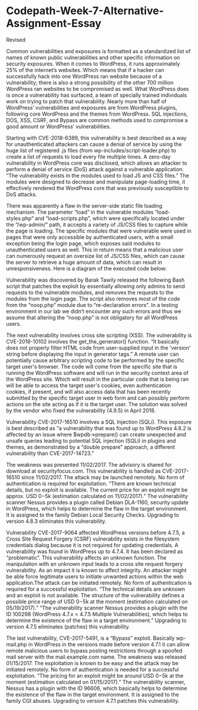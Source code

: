 # Codepath-Week-7-Alternative-Assignment-Essay
Revised 


Common vulnerabilities and exposures is formatted as a standardized list of names of known public vulnerabilities and other specific information on security exposures. When it comes to WordPress, it runs approximately 25% of the internet’s websites. Which means that if a hacker can successfully hack into one WordPress ran website because of a vulnerability; there is also a strong possibility of the other 700 million WordPress ran websites to be compromised as well. What WordPress does is once a vulnerability has surfaced, a team of specially trained individuals work on trying to patch that vulnerability. Nearly more than half of WordPress’ vulnerabilities and exposures are from WordPress plugins, following core WordPress and the themes from WordPress. SQL injections, DOS, XSS, CSRF, and Bypass are common methods used to compromise a good amount or WordPress’ vulnerabilities. 


Starting with CVE-2018-6389, this vulnerability is best described as a way for unauthenticated attackers can cause a denial of service by using the huge list of registered .js files (from wp-includes/script-loader.php) to create a list of requests to load every file multiple times. A zero-day vulnerability in WordPress core was disclosed, which allows an attacker to perform a denial of service (DoS) attack against a vulnerable application. “The vulnerability exists in the modules used to load JS and CSS files.” The modules were designed to decrease and manipulate page-loading time, it effectively rendered the WordPress core that was previously susceptible to DoS attacks.


There was apparently a flaw in the server-side static file loading mechanism. The parameter “load” in the vulnerable modules “load-styles.php” and “load-scripts.php”, which were specifically located under the “/wp-admin/” path, it accepts a variety of JS/CSS files to capture while the page is loading. The specific modules that were vulnerable were used in pages that were only accessible by authenticated users, with a small exception being the login page, which exposes said modules to unauthenticated users as well. This in return means that a malicious user can numerously request an oversize list of JS/CSS files, which can cause the server to retrieve a huge amount of data, which can result in unresponsiveness.
Here is a diagram of the executed code below:
 

Vulnerability was discovered by Barak Tawily released the following Bash script that patches the exploit by essentially allowing only admins to send requests to the vulnerable modules, and removes the requests to the modules from the login page. The script also removes most of the code from the “noop.php” module due to “re-declaration errors”. In a testing environment in our lab we didn’t encounter any such errors and thus we assume that altering the “noop.php” is not obligatory for all WordPress users.


The next vulnerability involves cross site scripting (XSS). The vulnerability is CVE-2018-10102 involves the get_the_generator() function. “It basically does not properly filter HTML code from user-supplied input in the 'version' string before displaying the input in generator tags.” A remote user can potentially cause arbitrary scripting code to be performed by the specific target user's browser. The code will come from the specific site that is running the WordPress software and will run in the security context area of the WordPress site. Which will result in the particular code that is being ran  will be able to access the target user's cookies, even authentication cookies, if present, and will also access data that has been recently submitted by the specific target user in web form and can possibly perform actions on the site acting as if it is the target user. The solution was solved by the vendor who fixed the vulnerability (4.9.5) in April 2018.


Vulnerability CVE-2017-16510 involves a SQL Injection (SQLi). This exposure is best described as “a vulnerability that was found up to WordPress 4.8.2 is affected by an issue where $wpdb->prepare() can create unexpected and unsafe queries leading to potential SQL injection (SQLi) in plugins and themes, as demonstrated by a “double prepare” approach, a different vulnerability than CVE-2017-14723.”


The weakness was presented 11/02/2017. The advisory is shared for download at securityfocus.com. This vulnerability is handled as CVE-2017-16510 since 11/02/2017. The attack may be launched remotely. No form of authentication is required for exploitation. “There are known technical details, but no exploit is available. The current price for an exploit might be approx. USD $0-$5k (estimation calculated on 11/02/2017).” The vulnerability scanner Nessus provides a plugin called Debian DLA-1160, security update in WordPress, which helps to determine the  flaw in the target environment. It is assigned to the family Debian Local Security Checks. Upgrading to version 4.8.3 eliminates this vulnerability. 


Vulnerability CVE-2017-9064 affected WordPress versions before 4.7.5, a Cross Site Request Forgery (CSRF) vulnerability exists in the filesystem credentials dialog because it is not required for updating credentials. A vulnerability was found in WordPress up to 4.7.4. It has been declared as “problematic”. This vulnerability affects an unknown function. The manipulation with an unknown input leads to a cross site request forgery vulnerability. As an impact it is known to affect integrity. An attacker might be able force legitimate users to initiate unwanted actions within the web application.The attack can be initiated remotely. No form of authentication is required for a successful exploitation. “The technical details are unknown and an exploit is not available. The structure of the vulnerability defines a possible price range of USD $0-$5k at the moment (estimation calculated on 05/19/2017).” “The vulnerability scanner Nessus provides a plugin with the ID 100298 (WordPress 4.7.x < 4.7.5 Multiple Vulnerabilities), which helps to determine the existence of the flaw in a target environment.” Upgrading to version 4.7.5 eliminates (patches) this vulnerability.


The last vulnerability, CVE-2017-5491, is a “Bypass” exploit. Basically wp-mail.php in WordPress in the versions made before version 4.7.1 it can allow remote malicious users to bypass posting restrictions through a spoofed mail server with the mail.example.com name. The weakness was released 01/15/2017. The exploitation is known to be easy and the attack may be initiated remotely. No form of authentication is needed for a successful exploitation. “The pricing for an exploit might be around USD $0-$5k at the moment (estimation calculated on 01/15/2017).” The vulnerability scanner, Nessus has a plugin with the ID 96606, which basically helps to determine the existence of the flaw in the target environment. It is assigned to the family CGI abuses. Upgrading to version 4.7.1 patches this vulnerability.
